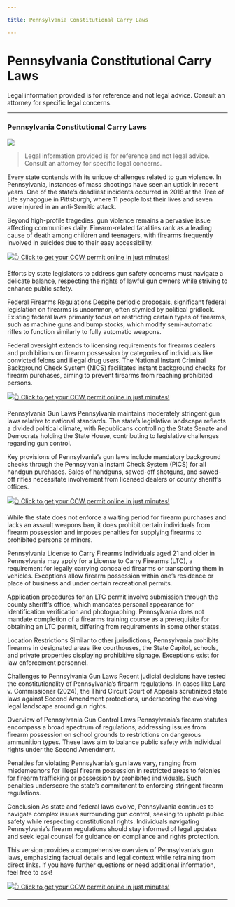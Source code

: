 ```yaml
---

title: Pennsylvania Constitutional Carry Laws

---
```


# Pennsylvania Constitutional Carry Laws

Legal information provided is for reference and not legal advice. Consult an attorney for specific legal concerns. 

* * *

### Pennsylvania Constitutional Carry Laws

![](https://cdn-images-1.medium.com/max/800/1*U_wu3AOx7HZGyChMdiluPQ.png)

> Legal information provided is for reference and not legal advice. Consult an attorney for specific legal concerns.

Every state contends with its unique challenges related to gun violence. In Pennsylvania, instances of mass shootings have seen an uptick in recent years. One of the state’s deadliest incidents occurred in 2018 at the Tree of Life synagogue in Pittsburgh, where 11 people lost their lives and seven were injured in an anti-Semitic attack.

Beyond high-profile tragedies, gun violence remains a pervasive issue affecting communities daily. Firearm-related fatalities rank as a leading cause of death among children and teenagers, with firearms frequently involved in suicides due to their easy accessibility.

[![](https://cdn-images-1.medium.com/max/1200/1*aCmvRhaa5Xjz4zDZxHzAjg.png)](https://serp.ly/ccw)[👆 Click to get your CCW permit online in just minutes!](https://serp.ly/ccw)

Efforts by state legislators to address gun safety concerns must navigate a delicate balance, respecting the rights of lawful gun owners while striving to enhance public safety.

Federal Firearms Regulations Despite periodic proposals, significant federal legislation on firearms is uncommon, often stymied by political gridlock. Existing federal laws primarily focus on restricting certain types of firearms, such as machine guns and bump stocks, which modify semi-automatic rifles to function similarly to fully automatic weapons.

Federal oversight extends to licensing requirements for firearms dealers and prohibitions on firearm possession by categories of individuals like convicted felons and illegal drug users. The National Instant Criminal Background Check System (NICS) facilitates instant background checks for firearm purchases, aiming to prevent firearms from reaching prohibited persons.

[![](https://cdn-images-1.medium.com/max/1200/1*TMCVgNoKp2NAtvLSAMkaJg.png)](https://serp.ly/ccw)[👆 Click to get your CCW permit online in just minutes!](https://serp.ly/ccw)

Pennsylvania Gun Laws Pennsylvania maintains moderately stringent gun laws relative to national standards. The state’s legislative landscape reflects a divided political climate, with Republicans controlling the State Senate and Democrats holding the State House, contributing to legislative challenges regarding gun control.

Key provisions of Pennsylvania’s gun laws include mandatory background checks through the Pennsylvania Instant Check System (PICS) for all handgun purchases. Sales of handguns, sawed-off shotguns, and sawed-off rifles necessitate involvement from licensed dealers or county sheriff’s offices.

[![](https://cdn-images-1.medium.com/max/1200/1*UmVcdbz7GlGdNVJMx2tkag.png)](https://serp.ly/ccw)[👆 Click to get your CCW permit online in just minutes!](https://serp.ly/ccw)

While the state does not enforce a waiting period for firearm purchases and lacks an assault weapons ban, it does prohibit certain individuals from firearm possession and imposes penalties for supplying firearms to prohibited persons or minors.

Pennsylvania License to Carry Firearms Individuals aged 21 and older in Pennsylvania may apply for a License to Carry Firearms (LTC), a requirement for legally carrying concealed firearms or transporting them in vehicles. Exceptions allow firearm possession within one’s residence or place of business and under certain recreational permits.

Application procedures for an LTC permit involve submission through the county sheriff’s office, which mandates personal appearance for identification verification and photographing. Pennsylvania does not mandate completion of a firearms training course as a prerequisite for obtaining an LTC permit, differing from requirements in some other states.

Location Restrictions Similar to other jurisdictions, Pennsylvania prohibits firearms in designated areas like courthouses, the State Capitol, schools, and private properties displaying prohibitive signage. Exceptions exist for law enforcement personnel.

Challenges to Pennsylvania Gun Laws Recent judicial decisions have tested the constitutionality of Pennsylvania’s firearm regulations. In cases like Lara v. Commissioner (2024), the Third Circuit Court of Appeals scrutinized state laws against Second Amendment protections, underscoring the evolving legal landscape around gun rights.

Overview of Pennsylvania Gun Control Laws Pennsylvania’s firearm statutes encompass a broad spectrum of regulations, addressing issues from firearm possession on school grounds to restrictions on dangerous ammunition types. These laws aim to balance public safety with individual rights under the Second Amendment.

Penalties for violating Pennsylvania’s gun laws vary, ranging from misdemeanors for illegal firearm possession in restricted areas to felonies for firearm trafficking or possession by prohibited individuals. Such penalties underscore the state’s commitment to enforcing stringent firearm regulations.

Conclusion As state and federal laws evolve, Pennsylvania continues to navigate complex issues surrounding gun control, seeking to uphold public safety while respecting constitutional rights. Individuals navigating Pennsylvania’s firearm regulations should stay informed of legal updates and seek legal counsel for guidance on compliance and rights protection.

This version provides a comprehensive overview of Pennsylvania’s gun laws, emphasizing factual details and legal context while refraining from direct links. If you have further questions or need additional information, feel free to ask!

[![](https://cdn-images-1.medium.com/max/2560/1*aCmvRhaa5Xjz4zDZxHzAjg.png)](https://serp.ly/ccw)[👆 Click to get your CCW permit online in just minutes!](https://serp.ly/ccw)

* * *


